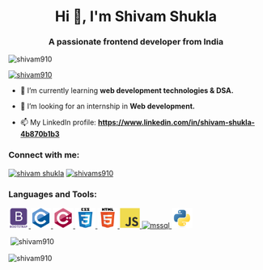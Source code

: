 <h1 align="center">Hi 👋, I'm Shivam Shukla</h1>
<h3 align="center">A passionate frontend developer from India</h3>

<p align="left"> <img src="https://komarev.com/ghpvc/?username=shivam910&label=Profile%20views&color=0e75b6&style=flat" alt="shivam910" /> </p>

<p align="left"> <a href="https://github.com/ryo-ma/github-profile-trophy"><img src="https://github-profile-trophy.vercel.app/?username=shivam910&theme=dark" alt="shivam910" /></a> </p>

- 🌱 I’m currently learning **web development technologies & DSA.**

- 👀 I’m looking for an internship in **Web development.**

- 📫 My LinkedIn profile: **https://www.linkedin.com/in/shivam-shukla-4b870b1b3**

<h3 align="left">Connect with me:</h3>
<p align="left">
<a href="https://linkedin.com/in/shivam shukla" target="blank"><img align="center"  alt="shivam shukla" height="30" width="40" /></a>
<a href="https://www.codechef.com/users/shivams910" target="blank"><img align="center" src="https://cdn.jsdelivr.net/npm/simple-icons@3.1.0/icons/codechef.svg" alt="shivams910" height="30" width="40" /></a>
</p>

<h3 align="left">Languages and Tools:</h3>
<p align="left"> <a href="https://getbootstrap.com" target="_blank"> <img src="https://raw.githubusercontent.com/devicons/devicon/master/icons/bootstrap/bootstrap-plain-wordmark.svg" alt="bootstrap" width="40" height="40"/> </a> <a href="https://www.cprogramming.com/" target="_blank"> <img src="https://raw.githubusercontent.com/devicons/devicon/master/icons/c/c-original.svg" alt="c" width="40" height="40"/> </a> <a href="https://www.w3schools.com/cpp/" target="_blank"> <img src="https://raw.githubusercontent.com/devicons/devicon/master/icons/cplusplus/cplusplus-original.svg" alt="cplusplus" width="40" height="40"/> </a> <a href="https://www.w3schools.com/css/" target="_blank"> <img src="https://raw.githubusercontent.com/devicons/devicon/master/icons/css3/css3-original-wordmark.svg" alt="css3" width="40" height="40"/> </a> <a href="https://www.w3.org/html/" target="_blank"> <img src="https://raw.githubusercontent.com/devicons/devicon/master/icons/html5/html5-original-wordmark.svg" alt="html5" width="40" height="40"/> </a> <a href="https://developer.mozilla.org/en-US/docs/Web/JavaScript" target="_blank"> <img src="https://raw.githubusercontent.com/devicons/devicon/master/icons/javascript/javascript-original.svg" alt="javascript" width="40" height="40"/> </a> <a href="https://www.microsoft.com/en-us/sql-server" target="_blank"> <img src="https://cdn.worldvectorlogo.com/logos/microsoft-sql-server.svg" alt="mssql" width="40" height="40"/> </a> <a href="https://www.python.org" target="_blank"> <img src="https://raw.githubusercontent.com/devicons/devicon/master/icons/python/python-original.svg" alt="python" width="40" height="40"/> </a> </p>



<p>&nbsp;<img align="center" src="https://github-readme-stats.vercel.app/api?username=shivam910&theme=dark&show_icons=true&locale=en" alt="shivam910" /></p>

<p><img align="center" src="https://github-readme-streak-stats.herokuapp.com/?user=shivam910&&theme=dark" alt="shivam910" /></p>
